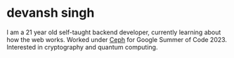 # devansh singh

I am a 21 year old self-taught backend developer, currently learning about how the web works. Worked under [Ceph](https://github.com/ceph) for Google Summer of Code 2023. Interested in cryptography and quantum computing.
